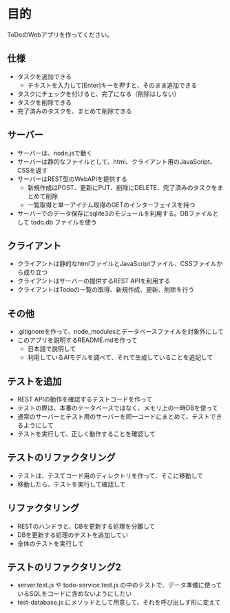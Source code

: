 # 目的

ToDoのWebアプリを作ってください。

## 仕様

- タスクを追加できる
    - テキストを入力して[Enter]キーを押すと、そのまま追加できる
- タスクにチェックを付けると、完了になる（削除はしない）
- タスクを削除できる
- 完了済みのタスクを、まとめて削除できる

## サーバー

- サーバーは、node.jsで動く
- サーバーは静的なファイルとして、html、クライアント用のJavaScript、CSSを返す
- サーバーはREST型のWebAPIを提供する
  - 新規作成はPOST、更新にPUT、削除にDELETE、完了済みのタスクをまとめて削除
  - 一覧取得と単一アイテム取得のGETのインターフェイスを持つ
- サーバーでのデータ保存にsqlite3のモジュールを利用する。DBファイルとして todo.db ファイルを使う

## クライアント

- クライアントは静的なhtmlファイルとJavaScriptファイル、CSSファイルから成り立つ
- クライアントはサーバーの提供するREST APIを利用する
- クライアントはTodoの一覧の取得、新規作成、更新、削除を行う

## その他

- .gitignoreを作って、node_modulesとデータベースファイルを対象外にして
- このアプリを説明するREADME.mdを作って
    - 日本語で説明して
    - 利用しているAIモデルを調べて、それで生成していることを追記して


## テストを追加

- REST APIの動作を確認するテストコードを作って
- テストの際は、本番のテータベースではなく、メモリ上の一時DBを使って
- 通常のサーバーとテスト用のサーバーを同一コードにまとめて、テストできるようにして
- テストを実行して、正しく動作することを確認して

## テストのリファクタリング

- テストは、テスてコード用のディレクトリを作って、そこに移動して
- 移動したら、テストを実行して確認して


## リファクタリング

- RESTのハンドラと、DBを更新する処理を分離して
- DBを更新する処理のテストを追加してい
- 全体のテストを実行して

## テストのリファクタリング2

- server.test.js や todo-service.test.js の中のテストで、データ準備に使っているSQLをコードに含めないようにしたい
- test-database.js にメソッドとして用意して、それを呼び出しす形に変えて